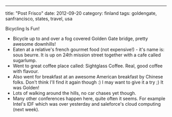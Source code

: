 ---
title: "Post Frisco"
date: 2012-09-20
category: finland
tags: goldengate, sanfrancisco, states, travel, usa

Bicycling Is Fun!

- Bicycle up to and over a fog covered Golden Gate bridge, pretty awesome downhills!
- Eaten at a relative's french gourmet food (not expensive!) - it's name is: sous beurre. It is up on 24th mission street together with a cafe called sugarlump.
- Went to great coffee place called: Sightglass Coffee. Real, good coffee with flavour. 
- Also went for breakfast at an awesome American breakfast by Chinese folks. Don't think I'll find it again though :) I may want to give it a try ;) It was Golden!
- Lots of walking around the hills, no car chases yet though.
- Many other conferences happen here, quite often it seems. For example Intel's IDF which was over yesterday and saleforce's cloud computing (next week).
